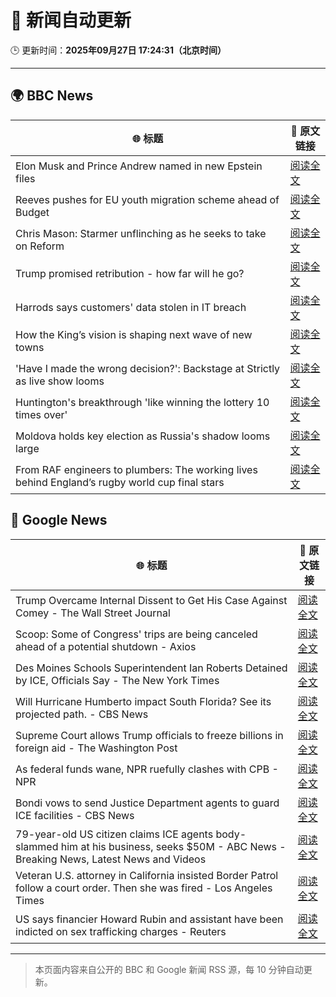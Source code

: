 # 🧠 新闻自动更新

🕒 更新时间：**2025年09月27日 17:24:31（北京时间）**

---

## 🌍 BBC News

| 🌐 标题 | 🔗 原文链接 |
|--------|-------------|
| Elon Musk and Prince Andrew named in new Epstein files | [阅读全文](https://www.bbc.com/news/articles/cwyl8j1we0lo?at_medium=RSS&at_campaign=rss) |
| Reeves pushes for EU youth migration scheme ahead of Budget | [阅读全文](https://www.bbc.com/news/articles/c179z10vy28o?at_medium=RSS&at_campaign=rss) |
| Chris Mason: Starmer unflinching as he seeks to take on Reform | [阅读全文](https://www.bbc.com/news/articles/cvg41lljnryo?at_medium=RSS&at_campaign=rss) |
| Trump promised retribution - how far will he go? | [阅读全文](https://www.bbc.com/news/articles/c0q74pxx871o?at_medium=RSS&at_campaign=rss) |
| Harrods says customers' data stolen in IT breach | [阅读全文](https://www.bbc.com/news/articles/c8d70d912e6o?at_medium=RSS&at_campaign=rss) |
| How the King’s vision is shaping next wave of new towns | [阅读全文](https://www.bbc.com/news/articles/c179z9z1lxwo?at_medium=RSS&at_campaign=rss) |
| 'Have I made the wrong decision?': Backstage at Strictly as live show looms | [阅读全文](https://www.bbc.com/news/articles/c9dx0x68z46o?at_medium=RSS&at_campaign=rss) |
| Huntington's breakthrough 'like winning the lottery 10 times over' | [阅读全文](https://www.bbc.com/news/articles/c3vzek4dkyyo?at_medium=RSS&at_campaign=rss) |
| Moldova holds key election as Russia's shadow looms large | [阅读全文](https://www.bbc.com/news/articles/c179z9d4vl1o?at_medium=RSS&at_campaign=rss) |
| From RAF engineers to plumbers: The working lives behind England’s rugby world cup final stars | [阅读全文](https://www.bbc.com/sport/rugby-union/articles/cp8j407x6mko?at_medium=RSS&at_campaign=rss) |

## 📰 Google News

| 🌐 标题 | 🔗 原文链接 |
|--------|-------------|
| Trump Overcame Internal Dissent to Get His Case Against Comey - The Wall Street Journal | [阅读全文](https://news.google.com/rss/articles/CBMiqgFBVV95cUxNQ2pnS2tTZGJicE5icGh2OFBnLXExbEVKSVVnR1J2dm5xS3dyc01MbTFUUHRTNGNwaGJsMnE3Y3A3bWhELS1QenlBMGtTSWdfR25PVTVLSEF5NmN2OGdCYXJScEd6dEVsalp0cGtrQXowdUhuVkdxZWN3T0h6eTNzWkFGbnU4M1NLcFFiZmlYSU5DdGtWbFY4ZU9zSWFUZlJrR1VCemdnblNMUQ?oc=5) |
| Scoop: Some of Congress' trips are being canceled ahead of a potential shutdown - Axios | [阅读全文](https://news.google.com/rss/articles/CBMigwFBVV95cUxQdGJSY2txUGhBTldON2ZxbWkzel9KamVHbDZxUmc1aHh3WnJQQmlraThNci1SY0M1b24tSEZxaEt3cU5ON244al90RkpvTmJINWlDRWVOZ0wyRkpENUNOelJ2dU1hN212QzRoTmlEcGhCVGpqSTlUOUpmeHdhc0hTWUVMNA?oc=5) |
| Des Moines Schools Superintendent Ian Roberts Detained by ICE, Officials Say - The New York Times | [阅读全文](https://news.google.com/rss/articles/CBMigwFBVV95cUxNX1dvVWhBbUZiamFWajVZcUliV08yMm5VVGg3VEVaU1NvdkpiQXhxc0FncDBIWW92NlVIWXJlaWk5YVBiTllBSEQwc05ienZMc1c4dW5nMDNoci04NGMybUZRaWZXdXRnVGxQM3pTNVpEU3NubUtUSzd2aVFvSXg2eXFOWQ?oc=5) |
| Will Hurricane Humberto impact South Florida? See its projected path. - CBS News | [阅读全文](https://news.google.com/rss/articles/CBMioAFBVV95cUxNa0tBSWxEMWxSRFFfM2N3bjdmRlpodTlrZXJHWnVIWThGdXFNcHY0aHZTbkV2eFBfV2thTjN5NUpRWDExcjVLcEZWTWtyUmlJUkhIQTBBcVU3aUVaaFpfdUgzTzlRZm4xaXdlZFNrUjZnWFJIUTFqUnNUVzFXWDVFaGtsWF9aelNiMFJHaFFJR0NLZG5qNTJkMWdCTDZlU2h1?oc=5) |
| Supreme Court allows Trump officials to freeze billions in foreign aid - The Washington Post | [阅读全文](https://news.google.com/rss/articles/CBMioAFBVV95cUxNeTM4YWxnQXhlQi1Ga2dFS3ZnTzhqY2l5V3V5Ni1odjVBM0g2X2dxRTUwVVF5Rk5QdzlENF80R21tWU1uNjRqTHVjb1EybDQwQ3hDYjh4bERNS2ZWVmZzM21MZFhRN1U5cldJUE5OVXcyRk9HTGhSMnpHSExyX2dwN1dIR3JwdmZ6dy0ycWJiWkVYOTkyREFZOWpEeXFjTVgt?oc=5) |
| As federal funds wane, NPR ruefully clashes with CPB - NPR | [阅读全文](https://news.google.com/rss/articles/CBMinAFBVV95cUxOd3hjUVJpRGktU1M2eFp4ZUtFbWJTdTQwZjdYX0hnSUNaVGNzRmdicU1sMVhMWmlXVzdmSXJMUVQySEhpamRmX0RGVEFsMXBlSlFnbm5YQnhFY1hQeERGNEZRcHNrMjktNGV0a2dtNVZPa2lzcmNnVHpEV2VaY25kX05nWmV0SEJhOTdBaXB1NmVjY1lCR0tJeXJma2I?oc=5) |
| Bondi vows to send Justice Department agents to guard ICE facilities - CBS News | [阅读全文](https://news.google.com/rss/articles/CBMigAFBVV95cUxQNVR2ekdpZDFVOUdwVVhPWnZ5RnY0enpDd09JQ2hJcGZxZGJmVG5kcDFna28wRS1fTHVBNW1HS0NxYXVQeDY0MW42MFFuR0dPaWlnaDljek92MTlMNmp5UUp1dGd4Yl9RaUZMT25FclNLcXFaLWJLLVd6a2wwbEtjWNIBhgFBVV95cUxQdDBuSG0wcVdOckk4ZTdEWnF1b1R5dnk5NEsyNENQSktWZHJmZll0S29rT1ZqUVZLSlBySVQ0T3FmQ010Vk5PTkpkaUstZjE2ZDJCZGRtal9qY2pEREJqZTZKTmg2WHJCTC14Mk1lU09vU1BCNDZtd2FuYXNBbmR5cHRTS3FxUQ?oc=5) |
| 79-year-old US citizen claims ICE agents body-slammed him at his business, seeks $50M - ABC News - Breaking News, Latest News and Videos | [阅读全文](https://news.google.com/rss/articles/CBMijwFBVV95cUxOQnd3N3lObktzaGp4QVpaQm1GQ3ItR0lwdzhTRTR4SDFmeXJpY1V3YTBaMC1xazdoSmdwR2p4QWswbnp2T0o2M2dIQ2lmS1U0V3QwV1RUaWpBZHZBQnk1VzVMZzA3SFJPSjRJMnlUMWY0X0ZoVU1UWDEyQlh5eG8weTZlM2wtOUQ4MktpdllNY9IBlAFBVV95cUxQdG0xR1ZaNHBDWXAzajktTGJVUHNtczdaZXRSNUVBTXhiRFZtMUl4d0ZvX2wtdC1MVDJ3eEJxcVY5MmFhcThKZEtLd3NFZlJmNE5pSkNNZDJxWUg3aEM0SzVqc0ZZSHJVWHJHR01ZNFlrT0stREtjSTNTcWVwUUFDU2szSk91ck5lLURibjJ1d2VMbFZD?oc=5) |
| Veteran U.S. attorney in California insisted Border Patrol follow a court order. Then she was fired - Los Angeles Times | [阅读全文](https://news.google.com/rss/articles/CBMivAFBVV95cUxPOGNnSXVJamQ5TjJhNGVTWVZ2Yk0zdE5IYWE4VlI5cWVEazNURXR0Y1NUOG1RMllHNGVNbUpRSGt5UjNPNTdTNzhZS1lGRGtFazhzME9jbE5zcE5KRlc0bG1RczRXalEwNTRGZElqckVpTmxoTHlScnA3SWdWeGlwOGNPMFdTYXg5T21MWThFVjJucEhLZUk2bTMxaUtJS20zVUp6Q3BGS0lSM3BaTkJGbk1UOG9vYjdGR0ktag?oc=5) |
| US says financier Howard Rubin and assistant have been indicted on sex trafficking charges - Reuters | [阅读全文](https://news.google.com/rss/articles/CBMiuAFBVV95cUxPT291ZjRYMzhXYVkxbUVEV1BIaEFuQUkwUW5NUVR4X2tvTUh5UW9QSXBROVd2X1Zxby1jR3RPVWNNR0t0U2lTbVNaNUNNenNxX0VKZTlMUUk5Q2M4TURWZktTc3ZkSzExMVR3UWNjYTZCUV9sN0FxeWJuNFFPSlNEUmNRNGdkT1M3NnVaWXk3VGViZ2NLaGg1N2pKM05VN1ItUm5reXJ6OVotMTZINnZOR3hROEp2amkt?oc=5) |

---
> 本页面内容来自公开的 BBC 和 Google 新闻 RSS 源，每 10 分钟自动更新。